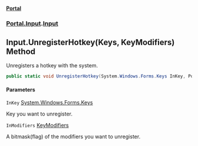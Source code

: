 #### [Portal](index.md 'index')
### [Portal.Input](Portal.Input.md 'Portal.Input').[Input](Portal.Input.Input.md 'Portal.Input.Input')

## Input.UnregisterHotkey(Keys, KeyModifiers) Method

Unregisters a hotkey with the system.

```csharp
public static void UnregisterHotkey(System.Windows.Forms.Keys InKey, Portal.Input.KeyModifiers InModifiers);
```
#### Parameters

<a name='Portal.Input.Input.UnregisterHotkey(System.Windows.Forms.Keys,Portal.Input.KeyModifiers).InKey'></a>

`InKey` [System.Windows.Forms.Keys](https://docs.microsoft.com/en-us/dotnet/api/System.Windows.Forms.Keys 'System.Windows.Forms.Keys')

Key you want to unregister.

<a name='Portal.Input.Input.UnregisterHotkey(System.Windows.Forms.Keys,Portal.Input.KeyModifiers).InModifiers'></a>

`InModifiers` [KeyModifiers](Portal.Input.KeyModifiers.md 'Portal.Input.KeyModifiers')

A bitmask(flag) of the modifiers you want to unregister.